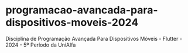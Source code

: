 # programacao-avancada-para-dispositivos-moveis-2024
Disciplina de Programação Avançada Para Dispositivos Móveis - Flutter - 2024 - 5º Período da UniAlfa
